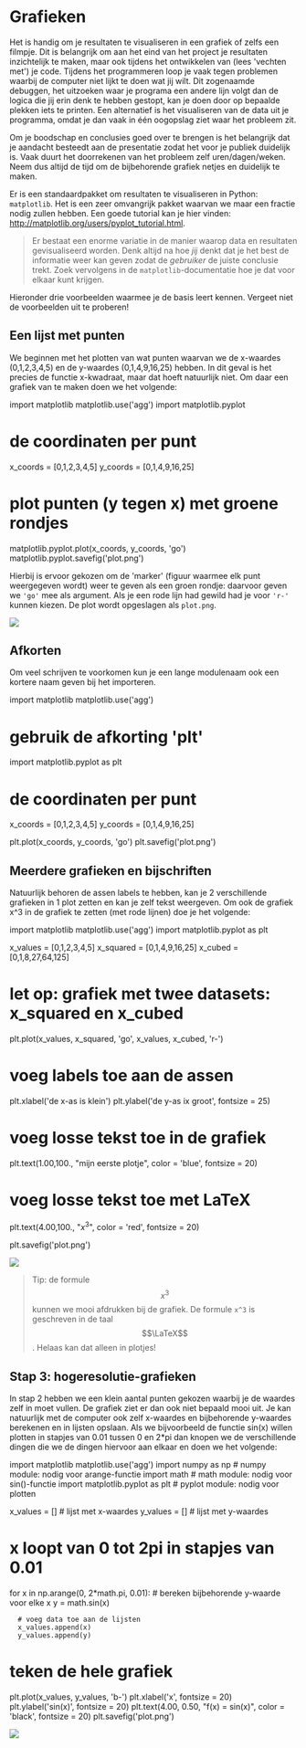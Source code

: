 # Grafieken

Het is handig om je resultaten te visualiseren in een grafiek of zelfs een filmpje. Dit is belangrijk om aan het eind van het project je resultaten inzichtelijk te maken, maar ook tijdens het ontwikkelen van (lees 'vechten met') je code. Tijdens het programmeren loop je vaak tegen problemen waarbij de computer niet lijkt te doen wat jij wilt. Dit zogenaamde debuggen, het uitzoeken waar je programa een andere lijn volgt dan de logica die jij erin denk te hebben gestopt, kan je doen door op bepaalde plekken iets te printen. Een alternatief is het visualiseren van de data uit je programma, omdat je dan vaak in één oogopslag ziet waar het probleem zit.

Om je boodschap en conclusies goed over te brengen is het belangrijk dat je aandacht besteedt aan de presentatie zodat het voor je publiek duidelijk is. Vaak duurt het doorrekenen van het probleem zelf uren/dagen/weken. Neem dus altijd de tijd om de bijbehorende grafiek netjes en duidelijk te maken.

Er is een standaardpakket om resultaten te visualiseren in Python: `matplotlib`. Het is een zeer omvangrijk pakket waarvan we maar een fractie nodig zullen hebben. Een goede tutorial kan je hier vinden: <http://matplotlib.org/users/pyplot_tutorial.html>.

> Er bestaat een enorme variatie in de manier waarop data en resultaten gevisualiseerd worden. Denk altijd na hoe *jij* denkt dat je het best de informatie weer kan geven zodat de *gebruiker* de juiste conclusie trekt. Zoek vervolgens in de `matplotlib`-documentatie hoe je dat voor elkaar kunt krijgen.

Hieronder drie voorbeelden waarmee je de basis leert kennen. Vergeet niet de voorbeelden uit te proberen!

## Een lijst met punten

We beginnen met het plotten van wat punten waarvan we de x-waardes (0,1,2,3,4,5) en de y-waardes (0,1,4,9,16,25) hebben. In dit geval is het precies de functie x-kwadraat, maar dat hoeft natuurlijk niet. Om daar een grafiek van te maken doen we het volgende:

  import matplotlib
  matplotlib.use('agg')
  import matplotlib.pyplot

  # de coordinaten per punt
  x_coords = [0,1,2,3,4,5]
  y_coords = [0,1,4,9,16,25]

  # plot punten (y tegen x) met groene rondjes
  matplotlib.pyplot.plot(x_coords, y_coords, 'go')
  matplotlib.pyplot.savefig('plot.png')

Hierbij is ervoor gekozen om de 'marker' (figuur waarmee elk punt weergegeven wordt) weer te geven als een groen rondje: daarvoor geven we `'go'` mee als argument. Als je een rode lijn had gewild had je voor `'r-'` kunnen kiezen. De plot wordt opgeslagen als `plot.png`.

![](plotje1.png)

## Afkorten

Om veel schrijven te voorkomen kun je een lange modulenaam ook een kortere naam geven bij het importeren.

  import matplotlib
  matplotlib.use('agg')

  # gebruik de afkorting 'plt'
  import matplotlib.pyplot as plt

  # de coordinaten per punt
  x_coords = [0,1,2,3,4,5]
  y_coords = [0,1,4,9,16,25]

  plt.plot(x_coords, y_coords, 'go')
  plt.savefig('plot.png')

## Meerdere grafieken en bijschriften

Natuurlijk behoren de assen labels te hebben, kan je 2 verschillende grafieken in 1 plot zetten en kan je zelf tekst weergeven. Om ook de grafiek x^3 in de grafiek te zetten (met rode lijnen) doe je het volgende:

  import matplotlib
  matplotlib.use('agg')
  import matplotlib.pyplot as plt

  x_values  = [0,1,2,3,4,5]
  x_squared = [0,1,4,9,16,25]
  x_cubed   = [0,1,8,27,64,125]

  # let op: grafiek met twee datasets: x_squared en x_cubed
  plt.plot(x_values, x_squared, 'go', x_values, x_cubed, 'r-')

  # voeg labels toe aan de assen
  plt.xlabel('de x-as is klein')
  plt.ylabel('de y-as ix groot', fontsize = 25)

  # voeg losse tekst toe in de grafiek
  plt.text(1.00,100., "mijn eerste plotje", color = 'blue', fontsize = 20)

  # voeg losse tekst toe met LaTeX
  plt.text(4.00,100., "$x^3$", color = 'red', fontsize = 20)

  plt.savefig('plot.png')

![](plotje2.png)

> Tip: de formule $$x^3$$ kunnen we mooi afdrukken bij de grafiek. De formule `x^3` is geschreven in de taal $$\LaTeX$$. Helaas kan dat alleen in plotjes!

## Stap 3: hogeresolutie-grafieken

In stap 2 hebben we een klein aantal punten gekozen waarbij je de waardes
zelf in moet vullen. De grafiek ziet er dan ook niet bepaald mooi uit. Je kan natuurlijk met de computer ook zelf x-waardes en bijbehorende y-waardes berekenen en in lijsten opslaan. Als we bijvoorbeeld de functie sin(x) willen plotten in stapjes van 0.01 tussen 0 en 2*pi dan knopen we de verschillende dingen die we de dingen hiervoor aan elkaar en doen we het volgende:

  import matplotlib
  matplotlib.use('agg')
  import numpy as np               # numpy module: nodig voor arange-functie
  import math                      # math module: nodig voor sin()-functie
  import matplotlib.pyplot as plt  # pyplot module: nodig voor plotten

  x_values = []   # lijst met x-waardes
  y_values = []   # lijst met y-waardes

  # x loopt van 0 tot 2pi in stapjes van 0.01
  for x in np.arange(0, 2*math.pi, 0.01):
      # bereken bijbehorende y-waarde voor elke x
      y = math.sin(x)

      # voeg data toe aan de lijsten
      x_values.append(x)
      y_values.append(y)

  # teken de hele grafiek
  plt.plot(x_values, y_values, 'b-')
  plt.xlabel('x', fontsize = 20)
  plt.ylabel('sin(x)', fontsize = 20)
  plt.text(4.00, 0.50, "f(x) = sin(x)", color = 'black', fontsize = 20)
  plt.savefig('plot.png')

![](plotje3.png)

